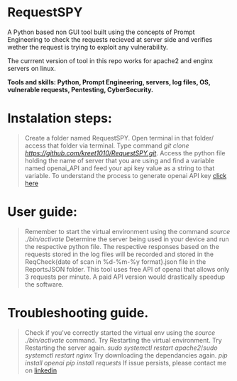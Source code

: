 # RequestSPY
<p>A Python based non GUI tool built using the concepts of Prompt Engineering to check the requests recieved at server side and verifies wether the request is trying to exploit any vulnerability.</p>
<p>The currrent version of tool in this repo works for apache2 and enginx servers on linux.</p>
<b>Tools and skills: Python, Prompt  Engineering, servers, log files, OS, vulnerable requests, Pentesting, CyberSecurity.</b>

# Instalation steps:
> Create a folder named RequestSPY.
> Open terminal in that folder/ access that folder via terminal.
> Type command <i>git clone https://github.com/kreet1010/RequestSPY.git</i>.
> Access the python file holding the name of server that you are using and find a variable named openai_API and feed your api key value as a string to that variable.
> To understand the process to generate openai API key <a href="https://www.geeksforgeeks.org/openai-python-api/">click here</a>

# User guide:
> Remember to start the virtual environment using the command <i>source ./bin/activate</i>
> Determine the server being used in your device and run the respective python file.
> The respective responses based on the requests stored in the log files will be recorded and stored in the ReqCheck{date of scan in %d-%m-%y format}.json file in the ReportsJSON folder.
> This tool uses free API of openai that allows only 3 requests per minute. A paid API version would drastically speedup the software.

# Troubleshooting guide.
> Check if you've correctly started the virtual env using the <i>source ./bin/activate</i> command. Try Restarting the virtual environment.
> Try Restarting the server again. <i>sudo systemctl restart apache2</i>/<i>sudo systemctl restart nginx</i>
> Try downloading the dependancies again.
<i>pip install openai</i>
<i>pip install requests</i>
> If issue persists, please contact me on <a href="www.linkedin.com/in/kreet-rout-a404121ba">linkedin</a>
